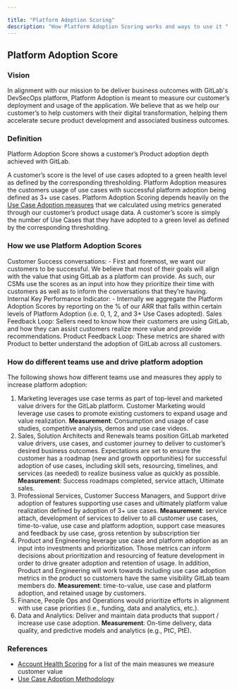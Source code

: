 ```yaml
---

title: "Platform Adoption Scoring"
description: "How Platform Adoption Scoring works and ways to use it "
---
```


## Platform Adoption Score

### Vision

In alignment with our mission to be deliver business outcomes with GitLab's DevSecOps platform, Platform Adoption is meant to measure our customer’s deployment and usage of the application. We believe that as we help our customer’s to help customers with their digital transformation, helping them accelerate secure product development and associated business outcomes.

### Definition

Platform Adoption Score shows a customer’s Product adoption depth achieved with GitLab.

A customer’s score is the level of use cases adopted to a green health level as defined by the corresponding thresholding. Platform Adoption measures the customers usage of use cases with successful platform adoption being defined as 3+ use cases. Platform Adoption Scoring depends heavily on the [Use Case Adoption measures](/handbook/customer-success/product-usage-data/maturity-scoring/) that we calculated using metrics generated through our customer’s product usage data. A customer’s score is simply the number of Use Cases that they have adopted to a green level as defined by the corresponding thresholding.

### How we use Platform Adoption Scores

Customer Success conversations: - First and foremost, we want our customers to be successful. We believe that most of their goals will align with the value that using GitLab as a platform can provide. As such, our CSMs use the scores as an input into how they prioritize their time with customers as well as to inform the conversations that they’re having.
Internal Key Performance Indicator: - Internally we aggregate the Platform Adoption Scores by reporting on the % of our ARR that falls within certain levels of Platform Adoption (i.e. 0, 1, 2, and 3+ Use Cases adopted).
Sales Feedback Loop: Sellers need to know how their customers are using GitLab, and how they can assist customers realize more value and provide recommendations.
Product Feedback Loop: These metrics are shared with Product to better understand the adoption of GitLab across all customers.

### How do different teams use and drive platform adoption

The following shows how different teams use and measures they apply to increase platform adoption:
1. Marketing leverages use case terms as part of top-level and marketed value drivers for the GitLab platform. Customer Marketing would leverage use cases to promote existing customers to expand usage and value realization. **Measurement**: Consumption and usage of case studies, competitive analysis, demos and use case videos.
2. Sales, Solution Architects and Renewals teams position GitLab marketed value drivers, use cases, and customer journey to deliver to customer’s desired business outcomes. Expectations are set to ensure the customer has a roadmap (new and growth opportunities) for successful adoption of use cases, including skill sets, resourcing, timelines, and services (as needed) to realize business value as quickly as possible. **Measurement**: Success roadmaps completed, service attach, Ultimate sales.
3. Professional Services, Customer Success Managers, and Support drive adoption of features supporting use cases and ultimately platform value realization defined by adoption of 3+ use cases. **Measurement**: service attach, development of services to deliver to all customer use cases, time-to-value, use case and platform adoption, support case measures and feedback by use case, gross retention by subscription tier
4. Product and Engineering leverage use case and platform adoption as an input into investments and prioritization. Those metrics can inform decisions about prioritization and resourcing of feature development in order to drive greater adoption and retention of usage. In addition, Product and Engineering will work towards including use case adoption metrics in the product so customers have the same visibility GitLab team members do. **Measurement**: time-to-value, use case and platform adoption, and retained usage by customers.
5. Finance, People Ops and Operations would prioritize efforts in alignment with use case priorities (i.e., funding, data and analytics, etc.).
6. Data and Analytics: Deliver and maintain data products that support / increase use case adoption. **Measurement**: On-time delivery, data quality, and predictive models and analytics (e.g., PtC, PtE).



### References

- [Account Health Scoring](/handbook/customer-success/customer-health-scoring/#scoring-methodologies) for a list of the main measures we measure customer value
- [Use Case Adoption Methodology](/handbook/customer-success/product-usage-data/use-case-adoption/)
